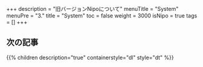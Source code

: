 +++
description = "旧バージョンNipoについて"
menuTitle = "System"
menuPre = "3."
title = "System"
toc = false
weight = 3000
isNipo = true
tags = []
+++


## 次の記事

{{% children description="true" containerstyle="dl" style="dt" %}}
